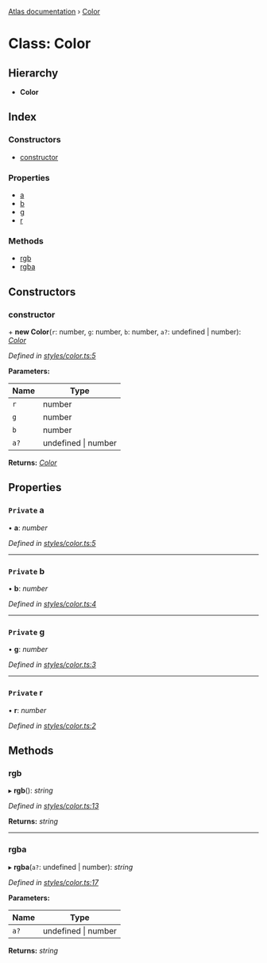 [Atlas documentation](../globals.md) › [Color](color.md)

# Class: Color

## Hierarchy

* **Color**

## Index

### Constructors

* [constructor](color.md#constructor)

### Properties

* [a](color.md#private-a)
* [b](color.md#private-b)
* [g](color.md#private-g)
* [r](color.md#private-r)

### Methods

* [rgb](color.md#rgb)
* [rgba](color.md#rgba)

## Constructors

###  constructor

\+ **new Color**(`r`: number, `g`: number, `b`: number, `a?`: undefined | number): *[Color](color.md)*

*Defined in [styles/color.ts:5](https://github.com/chronark/atlas/blob/5df157b/src/styles/color.ts#L5)*

**Parameters:**

Name | Type |
------ | ------ |
`r` | number |
`g` | number |
`b` | number |
`a?` | undefined &#124; number |

**Returns:** *[Color](color.md)*

## Properties

### `Private` a

• **a**: *number*

*Defined in [styles/color.ts:5](https://github.com/chronark/atlas/blob/5df157b/src/styles/color.ts#L5)*

___

### `Private` b

• **b**: *number*

*Defined in [styles/color.ts:4](https://github.com/chronark/atlas/blob/5df157b/src/styles/color.ts#L4)*

___

### `Private` g

• **g**: *number*

*Defined in [styles/color.ts:3](https://github.com/chronark/atlas/blob/5df157b/src/styles/color.ts#L3)*

___

### `Private` r

• **r**: *number*

*Defined in [styles/color.ts:2](https://github.com/chronark/atlas/blob/5df157b/src/styles/color.ts#L2)*

## Methods

###  rgb

▸ **rgb**(): *string*

*Defined in [styles/color.ts:13](https://github.com/chronark/atlas/blob/5df157b/src/styles/color.ts#L13)*

**Returns:** *string*

___

###  rgba

▸ **rgba**(`a?`: undefined | number): *string*

*Defined in [styles/color.ts:17](https://github.com/chronark/atlas/blob/5df157b/src/styles/color.ts#L17)*

**Parameters:**

Name | Type |
------ | ------ |
`a?` | undefined &#124; number |

**Returns:** *string*
